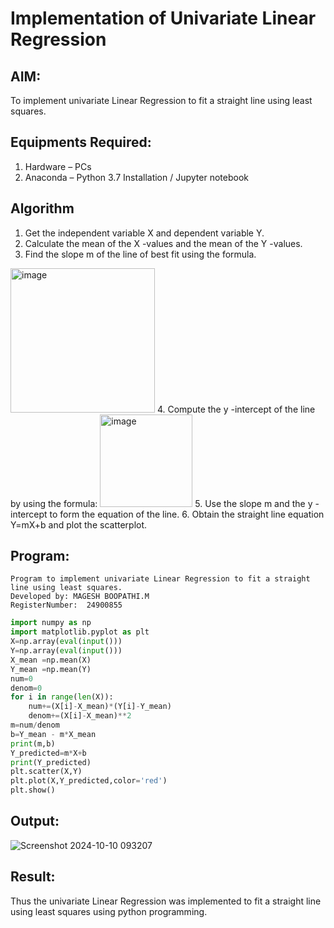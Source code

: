 # Implementation of Univariate Linear Regression
## AIM:
To implement univariate Linear Regression to fit a straight line using least squares.

## Equipments Required:
1. Hardware – PCs
2. Anaconda – Python 3.7 Installation / Jupyter notebook

## Algorithm
1. Get the independent variable X and dependent variable Y.
2. Calculate the mean of the X -values and the mean of the Y -values.
3. Find the slope m of the line of best fit using the formula. 
<img width="231" alt="image" src="https://user-images.githubusercontent.com/93026020/192078527-b3b5ee3e-992f-46c4-865b-3b7ce4ac54ad.png">
4. Compute the y -intercept of the line by using the formula:
<img width="148" alt="image" src="https://user-images.githubusercontent.com/93026020/192078545-79d70b90-7e9d-4b85-9f8b-9d7548a4c5a4.png">
5. Use the slope m and the y -intercept to form the equation of the line.
6. Obtain the straight line equation Y=mX+b and plot the scatterplot.

## Program:
```
Program to implement univariate Linear Regression to fit a straight line using least squares.
Developed by: MAGESH BOOPATHI.M
RegisterNumber:  24900855
```
```python
import numpy as np 
import matplotlib.pyplot as plt 
X=np.array(eval(input())) 
Y=np.array(eval(input())) 
X_mean =np.mean(X) 
Y_mean =np.mean(Y) 
num=0 
denom=0
for i in range(len(X)): 
    num+=(X[i]-X_mean)*(Y[i]-Y_mean) 
    denom+=(X[i]-X_mean)**2 
m=num/denom 
b=Y_mean - m*X_mean 
print(m,b)
Y_predicted=m*X+b 
print(Y_predicted) 
plt.scatter(X,Y) 
plt.plot(X,Y_predicted,color='red')
plt.show()
```

## Output:


![Screenshot 2024-10-10 093207](https://github.com/user-attachments/assets/e65ce1c5-f060-42d4-8697-be5b2b7d4c39)

## Result:
Thus the univariate Linear Regression was implemented to fit a straight line using least squares using python programming.
